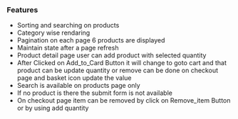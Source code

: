 
### Features
* Sorting and searching on products
* Category wise rendaring
* Pagination on each page 6 products are displayed
* Maintain state after a page refresh
* Product detail page user can add product with selected quantity 
* After Clicked on Add_to_Card Button it will change to goto cart and that product can be update quantity or remove can be done on checkout page and basket icon update the value
* Search is available on products page only
* If no product is there the submit form is not available 
* On checkout page item can be removed by click on Remove_item Button or by using add quantity
